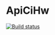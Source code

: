 # ApiCiHw

[![Build status](https://ci.appveyor.com/api/projects/status/kxs92g5r38gvp0wr?svg=true)](https://ci.appveyor.com/project/fshakrun/apicihw)
